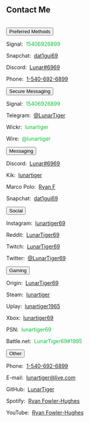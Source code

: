 <h2 id="contact">Contact Me</h2>
<br>
<div class="encase">
	<button class="collapsible" id="openme" data-parent="openme" data-child="preferred">Preferred Methods</button>
	<div id="preferred" class="innertext" data-parent="openme">
		<p>Signal:&nbsp;&nbsp;<span style="color:#0ac139;" id="signal" data-parent="openme">15406926899</span></p>
		<p>Snapchat:&nbsp;&nbsp;<a href="https://www.snapchat.com/add/dat1gui69" target="_blank" id="snapchat" data-parent="openme">dat1gui69</a></p>
		<p>Discord:&nbsp;&nbsp;<a href="https://discordapp.com/users/206291426932293634" target="_blank" id="discord" data-parent="openme">Lunar#6969</a></p>
		<p>Phone:&nbsp;&nbsp;<a href="tel:+15406926899" id="phone" data-parent="openme">1-540-692-6899</a></p>
	</div>	<!--<p id="discordserver">Discord Server:&nbsp;&nbsp;<a href="https://discord.me/lunatics" target="_blank">Lunatics</a></p>-->
	<button class="collapsible" id="secure" data-parent="secure" data-child="secure-child">Secure Messaging</button>
	<div id="secure-child" class="innertext" data-parent="secure">
		<p>Signal:&nbsp;&nbsp;<span style="color:#0ac139;" id="signal" data-parent="secure">15406926899</span></p>
		<p>Telegram:&nbsp;&nbsp;<a href="https://t.me/LunarTiger" target="_blank" id="telegram" data-parent="secure">@LunarTiger</a></p>
		<p>Wickr:&nbsp;&nbsp;<span style="color:#0ac139;" id="wickr" data-parent="secure">lunartiger</span></p>
		<p>Wire:&nbsp;&nbsp;<span style="color:#0ac139;" id="wire" data-parent="secure">@lunartiger</span></p>
	</div>
	<button class="collapsible" id="messaging" data-parent="messaging" data-child="messaging-child">Messaging</button>
	<div id="messaging-child" class="innertext" data-parent="messaging">
		<p>Discord:&nbsp;&nbsp;<a href="https://discordapp.com/users/206291426932293634" target="_blank" id="discord" data-parent="messaging">Lunar#6969</a></p>
		<p>Kik:&nbsp;&nbsp;<a href="https://kik.me/lunartiger" target="_blank" id="kik" data-parent="messaging">lunartiger</a></p>
		<p>Marco Polo:&nbsp;&nbsp;<a href="http://reachmeonmp.com/s/ryan-f-oi3kW" target="_blank" id="marcopolo" data-parent="messaging">Ryan F</a></p>
		<p>Snapchat:&nbsp;&nbsp;<a href="https://www.snapchat.com/add/dat1gui69" target="_blank" id="snapchat" data-parent="messaging">dat1gui69</a></p>
	</div>
	<button class="collapsible" id="social" data-parent="social" data-child="social-child">Social</button>
	<div id="social-child" class="innertext" data-parent="social">
		<p>Instagram:&nbsp;&nbsp;<a href="https://www.instagram.com/lunartiger69/" target="_blank" id="instagram" data-parent="social">lunartiger69</a></p>
		<p>Reddit:&nbsp;&nbsp;<a href="https://www.reddit.com/user/LunarTiger69" target="_blank" id="reddit" data-parent="social">LunarTiger69</a></p>
		<p>Twitch:&nbsp;&nbsp;<a href="https://www.twitch.tv/lunartiger69" target="_blank" id="twitch" data-parent="social">LunarTiger69</a></p>
		<p>Twitter:&nbsp;&nbsp;<a href="https://twitter.com/LunarTiger69" target="_blank" id="twitter" data-parent="social">@LunarTiger69</a></p>
	</div>
	<button class="collapsible" id="gaming" data-parent="gaming" data-child="gaming-child">Gaming</button>
	<div id="gaming-child" class="innertext" data-parent="gaming">
		<p>Origin:&nbsp;&nbsp;<a href="https://www.origin.com/usa/en-us/profile/user/Us_m7_zkAXm4u_A4yP5DQA--/achievements" target="_blank" id="origin" data-parent="gaming">LunarTiger69</a></p>
		<p>Steam:&nbsp;&nbsp;<a href="http://steamcommunity.com/id/lunartiger" target="_blank" id="steam" data-parent="gaming">lunartiger</a></p>
		<p>Uplay:&nbsp;&nbsp;<a href="https://club.ubisoft.com/en-US/profile/lunartiger1965" target="_blank" id="uplay" data-parent="gaming">lunartiger1965</a></p>
		<p>Xbox:&nbsp;&nbsp;<a href="https://account.xbox.com/profile?gamertag=lunartiger69" target="_blank" id="xbox" data-parent="gaming">lunartiger69</a></p>
		<p>PSN:&nbsp;&nbsp;<span style="color:#0ac139;" id="psn" data-parent="gaming">lunartiger69</span></p>
		<p>Battle.net:&nbsp;&nbsp;<span style="color:#0ac139;" id="battlenet" data-parent="gaming">LunarTiger69#1995</span></p>
	</div>
	<button class="collapsible" id="other" data-parent="other" data-child="other-child">Other</button>
	<div id="other-child" class="innertext" data-parent="other">
		<p>Phone:&nbsp;&nbsp;<a href="tel:+15406926899" id="phone" data-parent="other">1-540-692-6899</a></p>
		<p>E-mail:&nbsp;&nbsp;<a href="mailto:lunartiger@live.com" target="_top" id="email" data-parent="other">lunartiger@live.com</a></p>
		<p>GitHub:&nbsp;&nbsp;<a href="https://github.com/LunarTiger" target="_blank" id="github" data-parent="other">LunarTiger</a></p>
		<p>Spotify:&nbsp;&nbsp;<a href="spotify:user:tet6uf8yxoga59316ykeisk45" id="spotify" data-parent="other">Ryan Fowler-Hughes</a></p>
		<p>YouTube:&nbsp;&nbsp;<a href="https://www.youtube.com/user/69lunartiger" target="_blank" id="youtube" data-parent="other">Ryan Fowler-Hughes</a></p>
	</div>
</div>
<script src="/assets/js/collapsible.js"></script>
